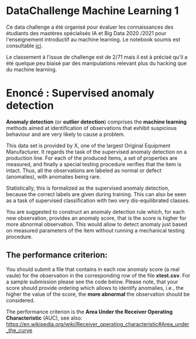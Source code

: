 # DataChallenge Machine Learning 1  

Ce data challenge a été organisé pour évaluer les connaissances des étudiants des mastères spécialisés IA et Big Data 2020 /2021 pour l'enseignement introductif au machine learning. Le notebook soumis est consultable [ici](https://github.com/PhileasFrog/DataChallenge_ML/blob/main/Data_Challenge_Jeancler_D.ipynb).

Le classement à l'issue de challenge est de 2/71 mais il est à précisé qu'il a été quelque peu biaisé par des manipulations relevant plus du hacking que du machine learning. 

[](https://media.giphy.com/media/3ornjSL2sBcPflIDiU/giphy.gif)

# Enoncé : Supervised anomaly detection

**Anomaly detection** (or **outlier detection**) comprises the **machine learning** methods aimed at identification of observations that exhibit suspicious behaviour and are very likely to cause a problem. 

This data set is provided by X, one of the largest Original Equipment Manufacturer. It regards the task of the supervised anomaly detection on a production line. For each of the produced items, a set of properties are measured, and finally a special testing procedure verifies that the item is intact. Thus, all the observations are labeled as normal or defect (anomalies), with anomalies being rare.

Statistically, this is formalized as the supervised anomaly detection, because the correct labels are given during training. This can also be seen as a task of supervised classification with two very dis-equilibrated classes.

You are suggested to construct an anomaly detection rule which, for each new observation, provides an anomaly score, that is the score is higher for more abnormal observation. This would allow to detect anomaly just based on measured parameters of the item without running a mechanical testing procedure.

## The performance criterion:

You should submit a file that contains in each row anomaly score (a real vaule) for the observation in the corresponding row of the file **xtest.csv**. For a sample submission please see the code below. Please note, that your score should provide ordering which allows to identify anomalies, i.e., the higher the value of the score, the **more abnormal** the observation should be considered.

The performance criterion is the **Area Under the Receiver Operating Characteristic** (AUC), see also:
https://en.wikipedia.org/wiki/Receiver_operating_characteristic#Area_under_the_curve
